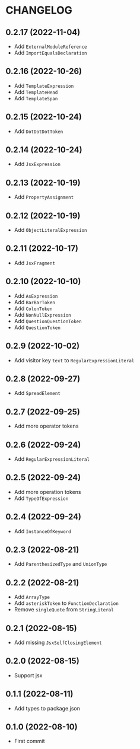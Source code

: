 # CHANGELOG

## 0.2.17 (2022-11-04)

* Add `ExternalModuleReference`
* Add `ImportEqualsDeclaration`

## 0.2.16 (2022-10-26)

* Add `TemplateExpression`
* Add `TemplateHead`
* Add `TemplateSpan`

## 0.2.15 (2022-10-24)

* Add `DotDotDotToken`

## 0.2.14 (2022-10-24)

* Add `JsxExpression`

## 0.2.13 (2022-10-19)

* Add `PropertyAssignment`

## 0.2.12 (2022-10-19)

* Add `ObjectLiteralExpression`

## 0.2.11 (2022-10-17)

* Add `JsxFragment`

## 0.2.10 (2022-10-10)

* Add `AsExpression`
* Add `BarBarToken`
* Add `ColonToken`
* Add `NonNullExpression`
* Add `QuestionQuestionToken`
* Add `QuestionToken`

## 0.2.9 (2022-10-02)

* Add visitor key `text` to `RegularExpressionLiteral`

## 0.2.8 (2022-09-27)

* Add `SpreadElement`

## 0.2.7 (2022-09-25)

* Add more operator tokens

## 0.2.6 (2022-09-24)

* Add `RegularExpressionLiteral`

## 0.2.5 (2022-09-24)

* Add more operation tokens
* Add `TypeOfExpression`

## 0.2.4 (2022-09-24)

* Add `InstanceOfKeyword`

## 0.2.3 (2022-08-21)

* Add `ParenthesizedType` and `UnionType`

## 0.2.2 (2022-08-21)

* Add `ArrayType`
* Add `asteriskToken` to `FunctionDeclaration`
* Remove `singleQuote` from `StringLiteral`

## 0.2.1 (2022-08-15)

* Add missing `JsxSelfClosingElement`

## 0.2.0 (2022-08-15)

* Support jsx

## 0.1.1 (2022-08-11)

* Add types to package.json

## 0.1.0 (2022-08-10)

* First commit

